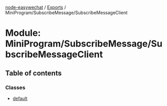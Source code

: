 [node-easywechat](../README.md) / [Exports](../modules.md) / MiniProgram/SubscribeMessage/SubscribeMessageClient

# Module: MiniProgram/SubscribeMessage/SubscribeMessageClient

## Table of contents

### Classes

- [default](../classes/MiniProgram_SubscribeMessage_SubscribeMessageClient.default.md)
